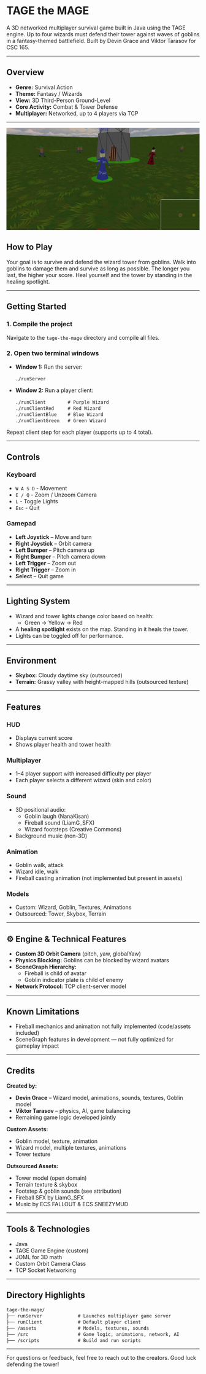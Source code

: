 # TAGE the MAGE

A 3D networked multiplayer survival game built in Java using the TAGE engine. Up to four wizards must defend their tower against waves of goblins in a fantasy-themed battlefield. Built by Devin Grace and Viktor Tarasov for CSC 165.

---

##  Overview

- **Genre:** Survival Action  
- **Theme:** Fantasy / Wizards  
- **View:** 3D Third-Person Ground-Level  
- **Core Activity:** Combat & Tower Defense  
- **Multiplayer:** Networked, up to 4 players via TCP

---

![GamePlay](ScreenShots/GamePlay.png)

##  How to Play

Your goal is to survive and defend the wizard tower from goblins. Walk into goblins to damage them and survive as long as possible. The longer you last, the higher your score. Heal yourself and the tower by standing in the healing spotlight.

---

##  Getting Started

### 1. Compile the project

Navigate to the `tage-the-mage` directory and compile all files.

### 2. Open two terminal windows

- **Window 1:** Run the server:
  ```
  ./runServer
  ```

- **Window 2:** Run a player client:
  ```
  ./runClient        # Purple Wizard
  ./runClientRed     # Red Wizard
  ./runClientBlue    # Blue Wizard
  ./runClientGreen   # Green Wizard
  ```

Repeat client step for each player (supports up to 4 total).

---

##  Controls

### Keyboard
- `W A S D` - Movement
- `E / Q` - Zoom / Unzoom Camera
- `L` - Toggle Lights
- `Esc` - Quit

### Gamepad
- **Left Joystick** – Move and turn
- **Right Joystick** – Orbit camera
- **Left Bumper** – Pitch camera up
- **Right Bumper** – Pitch camera down
- **Left Trigger** – Zoom out
- **Right Trigger** – Zoom in
- **Select** – Quit game

---

##  Lighting System

- Wizard and tower lights change color based on health:
  - Green → Yellow → Red
- A **healing spotlight** exists on the map. Standing in it heals the tower.
- Lights can be toggled off for performance.

---

##  Environment

- **Skybox:** Cloudy daytime sky (outsourced)
- **Terrain:** Grassy valley with height-mapped hills (outsourced texture)

---

##  Features

### HUD
- Displays current score
- Shows player health and tower health

### Multiplayer
- 1–4 player support with increased difficulty per player
- Each player selects a different wizard (skin and color)

### Sound
- 3D positional audio:
  - Goblin laugh (NanaKisan)
  - Fireball sound (LiamG_SFX)
  - Wizard footsteps (Creative Commons)
- Background music (non-3D)

### Animation
- Goblin walk, attack
- Wizard idle, walk
- Fireball casting animation (not implemented but present in assets)

### Models
-  Custom: Wizard, Goblin, Textures, Animations
-  Outsourced: Tower, Skybox, Terrain

---

## ⚙ Engine & Technical Features

- **Custom 3D Orbit Camera** (pitch, yaw, globalYaw)
- **Physics Blocking:** Goblins can be blocked by wizard avatars
- **SceneGraph Hierarchy:**
  - Fireball is child of avatar
  - Goblin indicator plate is child of enemy
- **Network Protocol:** TCP client-server model

---

##  Known Limitations

- Fireball mechanics and animation not fully implemented (code/assets included)
- SceneGraph features in development — not fully optimized for gameplay impact

---

##  Credits

**Created by:**
- **Devin Grace** – Wizard model, animations, sounds, textures, Goblin model
- **Viktor Tarasov** –  physics, AI, game balancing
- Remaining game logic developed jointly

**Custom Assets:**
- Goblin model, texture, animation
- Wizard model, multiple textures, animations
- Tower texture

**Outsourced Assets:**
- Tower model (open domain)
- Terrain texture & skybox
- Footstep & goblin sounds (see attribution)
- Fireball SFX by LiamG_SFX
- Music by ECS FALLOUT & ECS SNEEZYMUD

---

##  Tools & Technologies

- Java
- TAGE Game Engine (custom)
- JOML for 3D math
- Custom Orbit Camera Class
- TCP Socket Networking

---

##  Directory Highlights

```
tage-the-mage/
├── runServer             # Launches multiplayer game server
├── runClient             # Default player client
├── /assets               # Models, textures, sounds
├── /src                  # Game logic, animations, network, AI
├── /scripts              # Build and run scripts
```

---

For questions or feedback, feel free to reach out to the creators. Good luck defending the tower!
